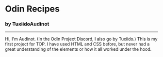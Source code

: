 # Odin Recipes
### by ~~Tuxiido~~Audinot
---

Hi, I'm Audinot. (In the Odin Project Discord, I also go by Tuxiido.) This is my first project for TOP. I have used HTML and CSS before, but never had a great understanding of the elements or how it all worked under the hood. 